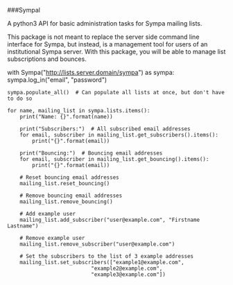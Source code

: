 ###Sympal

A python3 API for basic administration tasks for Sympa mailing lists.

This package is not meant to replace the server side command line interface for
Sympa, but instead, is a management tool for users of an institutional Sympa
server. With this package, you will be able to manage list subscriptions and
bounces.

with Sympa("http://lists.server.domain/sympa") as sympa:
    sympa.log_in("email", "password")

    sympa.populate_all()  # Can populate all lists at once, but don't have to do so

    for name, mailing_list in sympa.lists.items():
        print("Name: {}".format(name))

        print("Subscribers:")  # All subscribed email addresses
        for email, subscriber in mailing_list.get_subscribers().items():
            print("{}".format(email))

        print("Bouncing:")  # Bouncing email addresses
        for email, subscriber in mailing_list.get_bouncing().items():
            print("{}".format(email))

        # Reset bouncing email addresses
        mailing_list.reset_bouncing()

        # Remove bouncing email addresses
        mailing_list.remove_bouncing()

        # Add example user
        mailing_list.add_subscriber("user@example.com", "Firstname Lastname")

        # Remove example user
        mailing_list.remove_subscriber("user@example.com")

        # Set the subscribers to the list of 3 example addresses
        mailing_list.set_subscribers(["example1@example.com",
                               "example2@example.com",
                               "example3@example.com"])

